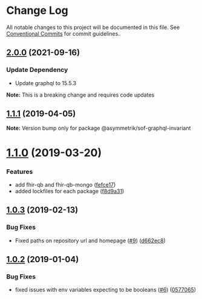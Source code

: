 # Change Log

All notable changes to this project will be documented in this file.
See [Conventional Commits](https://conventionalcommits.org) for commit guidelines.

## [2.0.0](https://github.com/Asymmetrik/node-fhir-server-core/compare/chore/convert-repo-to-monorepo...task/upgrade-graphql-15-5-3) (2021-09-16)

### Update Dependency
* Update graphql to 15.5.3

**Note:** This is a breaking change and requires code updates

## [1.1.1](https://github.com/Asymmetrik/phx-tools/compare/@asymmetrik/sof-graphql-invariant@1.0.3...@asymmetrik/sof-graphql-invariant@1.1.1) (2019-04-05)

**Note:** Version bump only for package @asymmetrik/sof-graphql-invariant

# [1.1.0](https://github.com/Asymmetrik/phx-tools/compare/@asymmetrik/sof-graphql-invariant@1.0.3...@asymmetrik/sof-graphql-invariant@1.1.0) (2019-03-20)

### Features

- add fhir-qb and fhir-qb-mongo ([fefce17](https://github.com/Asymmetrik/phx-tools/commit/fefce17))
- added lockfiles for each package ([f8d9a31](https://github.com/Asymmetrik/phx-tools/commit/f8d9a31))

## [1.0.3](https://github.com/Asymmetrik/phx-tools/compare/@asymmetrik/sof-graphql-invariant@1.0.2...@asymmetrik/sof-graphql-invariant@1.0.3) (2019-02-13)

### Bug Fixes

- Fixed paths on repository url and homepage ([#9](https://github.com/Asymmetrik/phx-tools/issues/9)) ([d662ec8](https://github.com/Asymmetrik/phx-tools/commit/d662ec8))

## [1.0.2](https://github.com/Asymmetrik/phx-tools/tree/master/packages/sof-graphql-invariant/compare/@asymmetrik/sof-graphql-invariant@1.0.1...@asymmetrik/sof-graphql-invariant@1.0.2) (2019-01-04)

### Bug Fixes

- fixed issues with env variables expecting to be booleans ([#6](https://github.com/Asymmetrik/phx-tools/tree/master/packages/sof-graphql-invariant/issues/6)) ([0577065](https://github.com/Asymmetrik/phx-tools/tree/master/packages/sof-graphql-invariant/commit/0577065))
